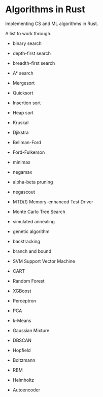 # Algorithms in Rust

Implementing CS and ML algorithms in Rust.

A list to work through.

- binary search
- depth-first search
- breadth-first search
- A\* search

- Mergesort
- Quicksort
- Insertion sort
- Heap sort

- Kruskal
- Djikstra
- Bellman-Ford
- Ford-Fulkerson

- minimax
- negamax
- alpha-beta pruning
- negascout
- MTD(f) Memory-enhanced Test Driver
- Monte Carlo Tree Search

- simulated annealing
- genetic algorithm
- backtracking
- branch and bound

- SVM Support Vector Machine
- CART
- Random Forest
- XGBoost
- Perceptron

- PCA
- k-Means
- Gaussian Mixture
- DBSCAN

- Hopfield
- Boltzmann
- RBM
- Helmholtz
- Autoencoder
